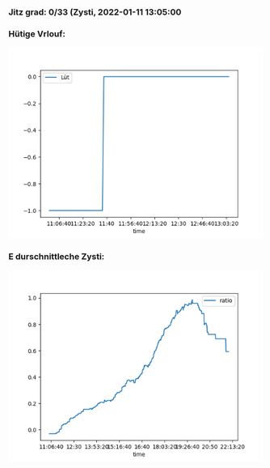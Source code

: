 ### Jitz grad: 0/33 (Zysti, 2022-01-11 13:05:00

### Hütige Vrlouf:
![Graph](Today.png)

### E durschnittleche Zysti:
![Graph](Zysti.png)